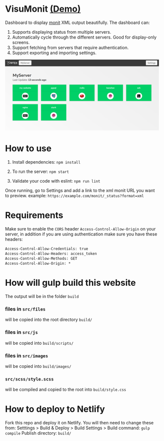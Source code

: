 # VisuMonit [(Demo)](https://visumonit.10ten.com/)
Dashboard to display [monit](https://mmonit.com/monit/) XML output beautifully. The dashboard can:
1. Supports displaying status from multiple servers.
2. Automatically cycle through the different servers. Good for display-only screens.
3. Support fetching from servers that require authentication.
4. Support exporting and importing settings.

![Screenshot showing the dashboard](docs/screenshot.png)

# How to use

1. Install dependencies:
`npm install`

2. To run the server:
`npm start`

3. Validate your code with eslint:
`npm run lint`

Once running, go to Settings and add a link to the xml monit URL you want to preview. example:
`https://example.com/monit/_status?format=xml`

# Requirements
Make sure to enable the `CORS` header `Access-Control-Allow-Origin` on your server, in addition if you are using authentication make sure you have these headers:
```
Access-Control-Allow-Credentials: true
Access-Control-Allow-Headers: access_token
Access-Control-Allow-Methods: GET
Access-Control-Allow-Origin: *
```

# How will gulp build this website
The output will be in the folder `build`

### files in `src/files`
will be copied into the root directory `build/`

### files in `src/js`
will be copied into `build/scripts/`

### files in `src/images`
will be copied into `build/images/`

### `src/scss/style.scss`
will be compiled and copied to the root into `build/style.css`

# How to deploy to Netlify
Fork this repo and deploy it on Netlify.
You will then need to change these from: Setttings > Build & Deploy > Build Settings >
Build command: `gulp compile`
Publish directory: `build/`
